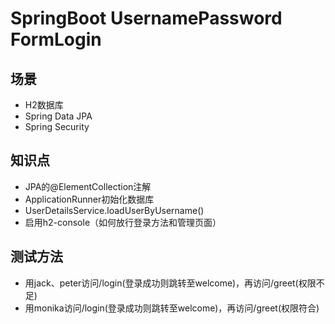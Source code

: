 # SpringBoot UsernamePassword FormLogin

## 场景
- H2数据库
- Spring Data JPA
- Spring Security
## 知识点
- JPA的@ElementCollection注解
- ApplicationRunner初始化数据库
- UserDetailsService.loadUserByUsername()
- 启用h2-console（如何放行登录方法和管理页面）
## 测试方法
- 用jack、peter访问/login(登录成功则跳转至welcome)，再访问/greet(权限不足)
- 用monika访问/login(登录成功则跳转至welcome)，再访问/greet(权限符合)

